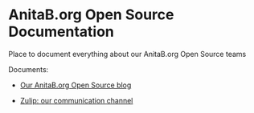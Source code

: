 # AnitaB.org Open Source Documentation
Place to document everything about our AnitaB.org Open Source teams

Documents:

- [Our AnitaB.org Open Source blog](/our-blog.md)

- [Zulip: our communication channel](/zulip.md)
